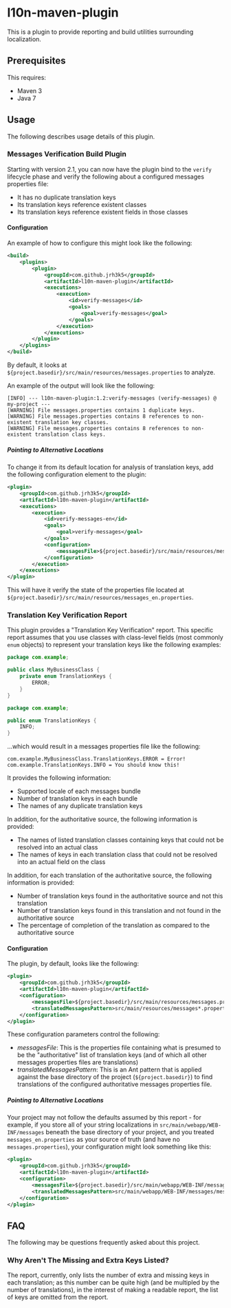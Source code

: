 # l10n-maven-plugin

This is a plugin to provide reporting and build utilities surrounding localization.

## Prerequisites

This requires:

* Maven 3
* Java 7

## Usage

The following describes usage details of this plugin.

### Messages Verification Build Plugin

Starting with version 2.1, you can now have the plugin bind to the `verify` lifecycle phase and verify the following about a configured messages properties file:

* It has no duplicate translation keys
* Its translation keys reference existent classes
* Its translation keys reference existent fields in those classes

#### Configuration

An example of how to configure this might look like the following:

```xml
<build>
    <plugins>
        <plugin>
            <groupId>com.github.jrh3k5</groupId>
            <artifactId>l10n-maven-plugin</artifactId>
            <executions>
                <execution>
                    <id>verify-messages</id>
                    <goals>
                        <goal>verify-messages</goal>
                    </goals>
                </execution>
            </executions>
        </plugin>
    </plugins>
</build>
```

By default, it looks at `${project.basedir}/src/main/resources/messages.properties` to analyze.

An example of the output will look like the following:

```
[INFO] --- l10n-maven-plugin:1.2:verify-messages (verify-messages) @ my-project ---
[WARNING] File messages.properties contains 1 duplicate keys.
[WARNING] File messages.properties contains 8 references to non-existent translation key classes.
[WARNING] File messages.properties contains 8 references to non-existent translation class keys.
```

##### Pointing to Alternative Locations

To change it from its default location for analysis of translation keys, add the following configuration element to the plugin:

```xml
<plugin>
    <groupId>com.github.jrh3k5</groupId>
    <artifactId>l10n-maven-plugin</artifactId>
    <executions>
        <execution>
            <id>verify-messages-en</id>
            <goals>
                <goal>verify-messages</goal>
            </goals>
            <configuration>
                <messagesFile>${project.basedir}/src/main/resources/messages_en.properties</messagesFile>
            </configuration>
        </execution>
    </executions>
</plugin>
```

This will have it verify the state of the properties file located at `${project.basedir}/src/main/resources/messages_en.properties`.

### Translation Key Verification Report

This plugin provides a "Translation Key Verification" report. This specific report assumes that you use classes with class-level fields (most commonly `enum` objects) to represent your translation keys like the following examples:

```java
package com.example;

public class MyBusinessClass {
    private enum TranslationKeys {
        ERROR;
    }
}
```

```java
package com.example;

public enum TranslationKeys {
    INFO;
}
```

...which would result in a messages properties file like the following:

```
com.example.MyBusinessClass.TranslationKeys.ERROR = Error!
com.example.TranslationKeys.INFO = You should know this!
```

It provides the following information:

* Supported locale of each messages bundle
* Number of translation keys in each bundle
* The names of any duplicate translation keys

In addition, for the authoritative source, the following information is provided:

* The names of listed translation classes containing keys that could not be resolved into an actual class
* The names of keys in each translation class that could not be resolved into an actual field on the class

In addition, for each translation of the authoritative source, the following information is provided:

* Number of translation keys found in the authoritative source and not this translation
* Number of translation keys found in this translation and not found in the authoritative source
* The percentage of completion of the translation as compared to the authoritative source

#### Configuration

The plugin, by default, looks like the following:

```xml
<plugin>
    <groupId>com.github.jrh3k5</groupId>
    <artifactId>l10n-maven-plugin</artifactId>
    <configuration>
        <messagesFile>${project.basedir}/src/main/resources/messages.properties</messagesFile>
        <translatedMessagesPattern>src/main/resources/messages*.properties</translatedMessagesPattern>
    </configuration>
</plugin>
```

These configuration parameters control the following:

* *messagesFile*: This is the properties file containing what is presumed to be the "authoritative" list of translation keys (and of which all other messages properties files are translations)
* *translatedMessagesPattern*: This is an Ant pattern that is applied against the base directory of the project (`${project.basedir}`) to find translations of the configured authoritative messages properties file.

##### Pointing to Alternative Locations

Your project may not follow the defaults assumed by this report - for example, if you store all of your string localizations in `src/main/webapp/WEB-INF/messages` beneath the base directory of your project, and you treated `messages_en.properties` as your source of truth (and have no `messages.properties`), your configuration might look something like this:


```xml
<plugin>
    <groupId>com.github.jrh3k5</groupId>
    <artifactId>l10n-maven-plugin</artifactId>
    <configuration>
        <messagesFile>${project.basedir}/src/main/webapp/WEB-INF/messages/messages_en.properties</messagesFile>
        <translatedMessagesPattern>src/main/webapp/WEB-INF/messages/messages*.properties</translatedMessagesPattern>
    </configuration>
</plugin>
```

## FAQ

The following may be questions frequently asked about this project.

### Why Aren't The Missing and Extra Keys Listed?

The report, currently, only lists the number of extra and missing keys in each translation; as this number can be quite high (and be multipled by the number of translations), in the interest of making a readable report, the list of keys are omitted from the report.
